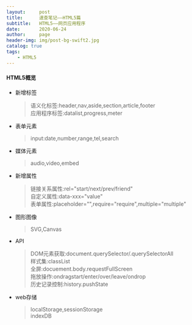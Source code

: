 ```yaml
---
layout:     post
title:      速查笔记——HTML5篇
subtitle:   HTML5——网页应用程序
date:       2020-06-24
author:     page
header-img: img/post-bg-swift2.jpg
catalog: true
tags:
    - HTML5
---
```


#### HTML5概览

- 新增标签
   > 语义化标签:header,nav,aside,section,article,footer  
   > 应用程序标签:datalist,progress,meter
- 表单元素
   > input:date,number,range,tel,search  
- 媒体元素
   > audio,video,embed  
- 新增属性
   > 链接关系属性:rel="start/next/prev/friend"  
   > 自定义属性:data-xxx="value"  
   > 表单属性:placeholder="",require="require",multiple="multiple"   
- 图形图像
   > SVG,Canvas  
- API
   > DOM元素获取:document.querySelector/.querySelectorAll  
   > 样式集:classList  
   > 全屏:docuement.body.requestFullScreen  
   > 拖放操作:ondragstart/enter/over/leave/ondrop  
   > 历史记录控制:history.pushState    
- web存储
   > localStorage,sessionStorage  
   > indexDB